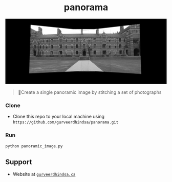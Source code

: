 <p align="center">
  <h1 align="center">panorama</h1>
</p>

<p align="center">
    <img src="result/three_images.bmp" />
</p>

> Create a single panoramic image by stitching a set of photographs

### Clone
- Clone this repo to your local machine using `https://github.com/gurveerdhindsa/panorama.git`

### Run
```
python panoramic_image.py
```

##  Support
- Website at <a href="https://gurveerdhindsa.ca" target="_blank">`gurveerdhindsa.ca`</a>